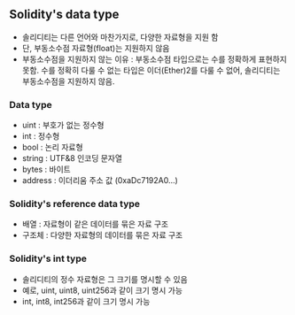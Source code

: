 ## Solidity's data type
- 솔리디티는 다른 언어와 마찬가지로, 다양한 자료형을 지원 함
- 단, 부동소수점 자료형(float)는 지원하지 않음
- 부동소수점을 지원하지 않는 이유 : 부동소수점 타입으로는 수를 정확하게 표현하지 못함.
  수를 정확히 다룰 수 없는 타입은 이더(Ether)2를 다룰 수 없어, 솔리디티는 부동소수점을 지원하지 않음.

### Data type
- uint : 부호가 없는 정수형
- int : 정수형
- bool : 논리 자료형
- string : UTF&8 인코딩 문자열
- bytes : 바이트
- address : 이더리움 주소 값 (0xaDc7192A0…)

### Solidity's reference data type
- 배열 : 자료형이 같은 데이터를 묶은 자료 구조
- 구조체 : 다양한 자료형의 데이터를 묶은 자료 구조

### Solidity's int type
- 솔리디티의 정수 자료형은 그 크기를 명시할 수 있음
- 예로, uint, uint8, uint256과 같이 크기 명시 가능
- int, int8, int256과 같이 크기 명시 가능
